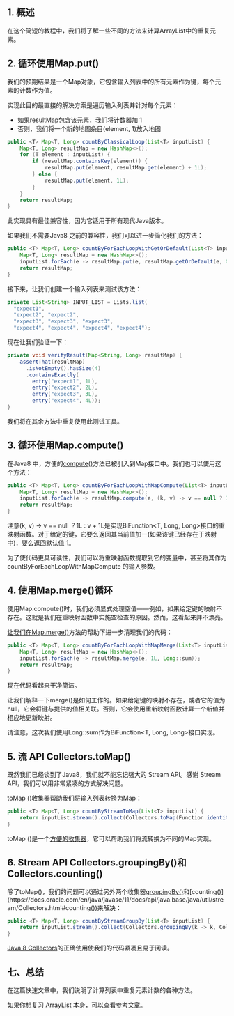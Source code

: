 ## 1. 概述

在这个简短的教程中，我们将了解一些不同的方法来计算ArrayList中的重复元素。

## 2. 循环使用Map.put()

我们的预期结果是一个Map对象，它包含输入列表中的所有元素作为键，每个元素的计数作为值。

实现此目的最直接的解决方案是遍历输入列表并针对每个元素：

-   如果resultMap包含该元素，我们将计数器加 1
-   否则，我们将一个新的地图条目(element, 1)放入地图

```java
public <T> Map<T, Long> countByClassicalLoop(List<T> inputList) {
    Map<T, Long> resultMap = new HashMap<>();
    for (T element : inputList) {
        if (resultMap.containsKey(element)) {
            resultMap.put(element, resultMap.get(element) + 1L);
        } else {
            resultMap.put(element, 1L);
        }
    }
    return resultMap;
}
```

此实现具有最佳兼容性，因为它适用于所有现代Java版本。

如果我们不需要Java8 之前的兼容性，我们可以进一步简化我们的方法：

```java
public <T> Map<T, Long> countByForEachLoopWithGetOrDefault(List<T> inputList) {
    Map<T, Long> resultMap = new HashMap<>();
    inputList.forEach(e -> resultMap.put(e, resultMap.getOrDefault(e, 0L) + 1L));
    return resultMap;
}
```

接下来，让我们创建一个输入列表来测试该方法：

```java
private List<String> INPUT_LIST = Lists.list(
  "expect1",
  "expect2", "expect2",
  "expect3", "expect3", "expect3",
  "expect4", "expect4", "expect4", "expect4");

```

现在让我们验证一下：

```java
private void verifyResult(Map<String, Long> resultMap) {
    assertThat(resultMap)
      .isNotEmpty().hasSize(4)
      .containsExactly(
        entry("expect1", 1L),
        entry("expect2", 2L),
        entry("expect3", 3L),
        entry("expect4", 4L));
}

```

我们将在其余方法中重复使用此测试工具。

## 3. 循环使用Map.compute()

在Java8 中，方便的[compute()](https://docs.oracle.com/en/java/javase/11/docs/api/java.base/java/util/Map.html#compute(K,java.util.function.BiFunction))方法已被引入到Map接口中。我们也可以使用这个方法：

```java
public <T> Map<T, Long> countByForEachLoopWithMapCompute(List<T> inputList) {
    Map<T, Long> resultMap = new HashMap<>();
    inputList.forEach(e -> resultMap.compute(e, (k, v) -> v == null ? 1L : v + 1L));
    return resultMap;
}
```

注意(k, v) -> v == null ？1L : v + 1L是实现BiFunction<T, Long, Long>接口的重映射函数。对于给定的键，它要么返回其当前值加一(如果该键已经存在于映射中)，要么返回默认值 1。

为了使代码更具可读性，我们可以将重映射函数提取到它的变量中，甚至将其作为countByForEachLoopWithMapCompute 的输入参数。

## 4. 使用Map.merge()循环

使用Map.compute()时，我们必须显式处理空值——例如，如果给定键的映射不存在。这就是我们在重映射函数中实施空检查的原因。然而，这看起来并不漂亮。

[让我们在Map.merge()](https://docs.oracle.com/en/java/javase/11/docs/api/java.base/java/util/Map.html#merge(K,V,java.util.function.BiFunction))方法的帮助下进一步清理我们的代码：

```java
public <T> Map<T, Long> countByForEachLoopWithMapMerge(List<T> inputList) {
    Map<T, Long> resultMap = new HashMap<>();
    inputList.forEach(e -> resultMap.merge(e, 1L, Long::sum));
    return resultMap;
}
```

现在代码看起来干净简洁。

让我们解释一下merge()是如何工作的。如果给定键的映射不存在，或者它的值为null，它会将键与提供的值相关联。否则，它会使用重新映射函数计算一个新值并相应地更新映射。

请注意，这次我们使用Long::sum作为BiFunction<T, Long, Long>接口实现。

## 5. 流 API Collectors.toMap()

既然我们已经谈到了Java8，我们就不能忘记强大的 Stream API。感谢 Stream API，我们可以用非常紧凑的方式解决问题。

toMap [()](https://docs.oracle.com/en/java/javase/11/docs/api/java.base/java/util/stream/Collectors.html#toMap(java.util.function.Function,java.util.function.Function,java.util.function.BinaryOperator))收集器帮助我们将输入列表转换为Map：

```java
public <T> Map<T, Long> countByStreamToMap(List<T> inputList) {
    return inputList.stream().collect(Collectors.toMap(Function.identity(), v -> 1L, Long::sum));
}
```

toMap ()是一个[方便的收集器](https://www.baeldung.com/java-collectors-tomap)，它可以帮助我们将流转换为不同的Map实现。

## 6. Stream API Collectors.groupingBy()和Collectors.counting()

除了toMap()，我们的问题可以通过另外两个收集器[groupingBy()](https://docs.oracle.com/en/java/javase/11/docs/api/java.base/java/util/stream/Collectors.html#groupingBy(java.util.function.Function,java.util.stream.Collector))和[counting()](https://docs.oracle.com/en/java/javase/11/docs/api/java.base/java/util/stream/Collectors.html#counting())来解决：

```java
public <T> Map<T, Long> countByStreamGroupBy(List<T> inputList) {
    return inputList.stream().collect(Collectors.groupingBy(k -> k, Collectors.counting()));
}
```

[Java 8 Collectors](https://www.baeldung.com/java-8-collectors)的正确使用使我们的代码紧凑且易于阅读。

## 七、总结

在这篇快速文章中，我们说明了计算列表中重复元素计数的各种方法。

如果你想复习 ArrayList 本身，[可以查看参考文章](https://www.baeldung.com/java-arraylist)。